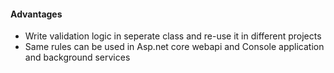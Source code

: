 

#### Advantages
* Write validation logic in seperate class and re-use it in different projects
* Same rules can be used in Asp.net core webapi and Console application and background services
